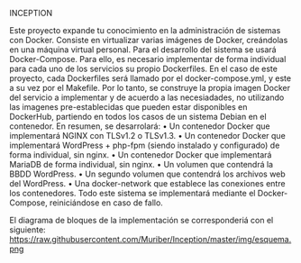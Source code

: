 <p>INCEPTION</p>
Este proyecto expande tu conocimiento en la administración de sistemas con Docker. Consiste en virtualizar varias imágenes de Docker, creándolas en una máquina virtual personal.
Para el desarrollo del sistema se usará Docker-Compose.
Para ello, es necesario implementar de forma individual para cada uno de los servicios su propio Dockerfiles. En el caso de este proyecto, cada Dockerfiles será llamado por el docker-compose.yml, y este a su vez por el Makefile.
Por lo tanto, se construye la propia imagen Docker del servicio a implementar y de acuerdo a las necesiadades, no utilizando las imagenes pre-establecidas que pueden estar disponibles en DockerHub, partiendo en todos los casos de un sistema Debian en el contenedor.
En resumen, se desarrolará:
• Un contenedor Docker que implementará NGINX con TLSv1.2 o TLSv1.3.
• Un contenedor Docker que implementará WordPress + php-fpm (siendo instalado y configurado) de forma individual, sin nginx.
• Un contenedor Docker que implementará MariaDB de forma individual, sin nginx.
• Un volumen que contendrá la BBDD WordPress.
• Un segundo volumen que contendrá los archivos web del WordPress.
• Una docker-network que establece las conexiones entre los contenedores. 
Todo este sistema se implementará mediante el Docker-Compose, reiniciándose en caso de fallo.

El diagrama de bloques de la implementación se corresponderiá con el siguiente:
<span>https://raw.githubusercontent.com/Muriber/Inception/master/img/esquema.png</span>
